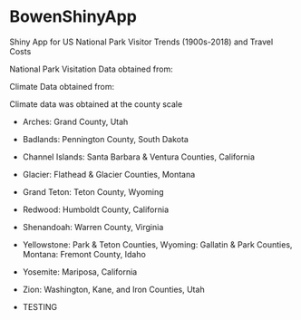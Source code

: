 # BowenShinyApp
Shiny App for US National Park Visitor Trends (1900s-2018) and Travel Costs

National Park Visitation Data obtained from:

Climate Data obtained from:

Climate data was obtained at the county scale
- Arches: Grand County, Utah
- Badlands: Pennington County, South Dakota
- Channel Islands: Santa Barbara & Ventura Counties, California
- Glacier: Flathead & Glacier Counties, Montana
- Grand Teton: Teton County, Wyoming
- Redwood: Humboldt County, California
- Shenandoah: Warren County, Virginia
- Yellowstone: Park & Teton Counties, Wyoming: Gallatin & Park Counties, Montana: Fremont County, Idaho
- Yosemite: Mariposa, California
- Zion: Washington, Kane, and Iron Counties, Utah

- TESTING
